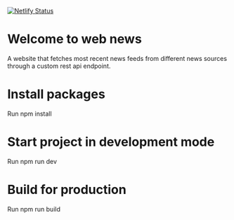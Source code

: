 [![Netlify Status](https://api.netlify.com/api/v1/badges/afde0104-c069-498b-89d3-7a4c9756b0d0/deploy-status)](https://app.netlify.com/sites/uvi-worldnews/deploys)

# Welcome to web news

A website that fetches most recent news feeds from different news sources through a custom rest api endpoint.

# Install packages

Run npm install

# Start project in development mode

Run npm run dev

# Build for production

Run npm run build
